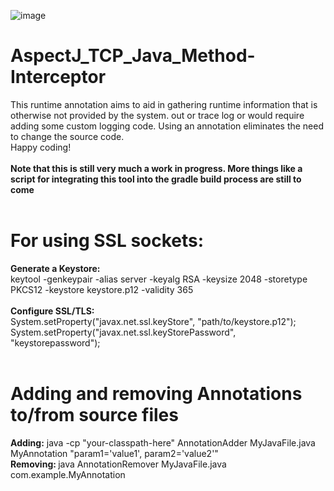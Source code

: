 ![image](https://github.com/Freya-Ebba-Christ/AspectJ_TCP_Java_Method-Interceptor/assets/57752514/43999c49-f7b7-43e8-b1ee-6f72f2d0e34f)
<br>
# AspectJ_TCP_Java_Method-Interceptor

This runtime annotation aims to aid in gathering runtime information that is otherwise not provided by the system. out or trace log or would require adding some custom logging code.
Using an annotation eliminates the need to change the source code.
<br>
Happy coding!
<br>
<br>
<b>Note that this is still very much a work in progress. More things like a script for integrating this tool into the gradle build process are still to come</b>
<br>
<br>
<h1>For using SSL sockets:</h1>
<b>Generate a Keystore:</b>
<br>
keytool -genkeypair -alias server -keyalg RSA -keysize 2048 -storetype PKCS12 -keystore keystore.p12 -validity 365
<br>
<br>
<b>Configure SSL/TLS:</b>
<br>
System.setProperty("javax.net.ssl.keyStore", "path/to/keystore.p12");
<br>
System.setProperty("javax.net.ssl.keyStorePassword", "keystorepassword");
<br>
<br>
<h1>Adding and removing Annotations to/from source files</h1>
<b>Adding:</b> java -cp "your-classpath-here" AnnotationAdder MyJavaFile.java MyAnnotation "param1='value1', param2='value2'"
<br>
<b>Removing: </b> java AnnotationRemover MyJavaFile.java com.example.MyAnnotation
